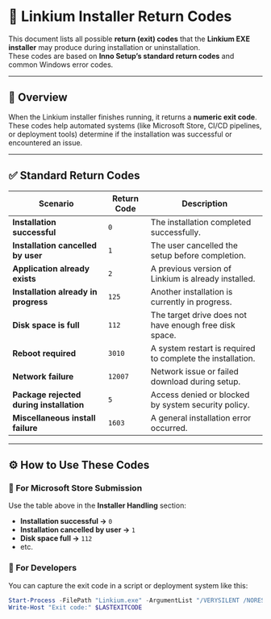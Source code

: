 # 🧩 Linkium Installer Return Codes

This document lists all possible **return (exit) codes** that the **Linkium EXE installer** may produce during installation or uninstallation.  
These codes are based on **Inno Setup’s standard return codes** and common Windows error codes.

---

## 📘 Overview
When the Linkium installer finishes running, it returns a **numeric exit code**.  
These codes help automated systems (like Microsoft Store, CI/CD pipelines, or deployment tools) determine if the installation was successful or encountered an issue.

---

## ✅ Standard Return Codes

| **Scenario** | **Return Code** | **Description** |
|---------------|----------------|-----------------|
| **Installation successful** | `0` | The installation completed successfully. |
| **Installation cancelled by user** | `1` | The user cancelled the setup before completion. |
| **Application already exists** | `2` | A previous version of Linkium is already installed. |
| **Installation already in progress** | `125` | Another installation is currently in progress. |
| **Disk space is full** | `112` | The target drive does not have enough free disk space. |
| **Reboot required** | `3010` | A system restart is required to complete the installation. |
| **Network failure** | `12007` | Network issue or failed download during setup. |
| **Package rejected during installation** | `5` | Access denied or blocked by system security policy. |
| **Miscellaneous install failure** | `1603` | A general installation error occurred. |

---

## ⚙️ How to Use These Codes

### 🔸 For Microsoft Store Submission
Use the table above in the **Installer Handling** section:
- **Installation successful →** `0`
- **Installation cancelled by user →** `1`
- **Disk space full →** `112`
- etc.

### 🔸 For Developers
You can capture the exit code in a script or deployment system like this:

```powershell
Start-Process -FilePath "Linkium.exe" -ArgumentList "/VERYSILENT /NORESTART" -Wait
Write-Host "Exit code:" $LASTEXITCODE
